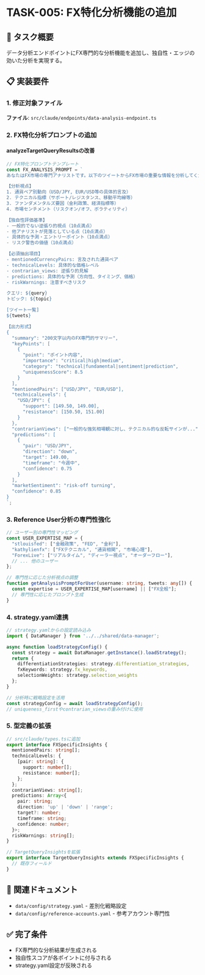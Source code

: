 # TASK-005: FX特化分析機能の追加

## 🎯 タスク概要
データ分析エンドポイントにFX専門的な分析機能を追加し、独自性・エッジの効いた分析を実現する。

## 📋 実装要件

### 1. 修正対象ファイル
**ファイル**: `src/claude/endpoints/data-analysis-endpoint.ts`

### 2. FX特化分析プロンプトの追加

#### analyzeTargetQueryResultsの改善
```typescript
// FX特化プロンプトテンプレート
const FX_ANALYSIS_PROMPT = `
あなたはFX市場の専門アナリストです。以下のツイートからFX市場の重要な情報を分析してください。

【分析視点】
1. 通貨ペア別動向（USD/JPY, EUR/USD等の具体的言及）
2. テクニカル指標（サポート/レジスタンス、移動平均線等）
3. ファンダメンタルズ要因（金利政策、経済指標等）
4. 市場センチメント（リスクオン/オフ、ボラティリティ）

【独自性評価基準】
- 一般的でない逆張り的視点（10点満点）
- 他アナリストが見落としている点（10点満点）
- 具体的な予測・エントリーポイント（10点満点）
- リスク警告の価値（10点満点）

【必須抽出項目】
- mentionedCurrencyPairs: 言及された通貨ペア
- technicalLevels: 具体的な価格レベル
- contrarian_views: 逆張り的見解
- predictions: 具体的な予測（方向性、タイミング、価格）
- riskWarnings: 注意すべきリスク

クエリ: ${query}
トピック: ${topic}

[ツイート一覧]
${tweets}

【出力形式】
{
  "summary": "200文字以内のFX専門的サマリー",
  "keyPoints": [
    {
      "point": "ポイント内容",
      "importance": "critical|high|medium",
      "category": "technical|fundamental|sentiment|prediction",
      "uniquenessScore": 8.5
    }
  ],
  "mentionedPairs": ["USD/JPY", "EUR/USD"],
  "technicalLevels": {
    "USD/JPY": {
      "support": [149.50, 149.00],
      "resistance": [150.50, 151.00]
    }
  },
  "contrarianViews": ["一般的な強気相場観に対し、テクニカル的な反転サインが..."],
  "predictions": [
    {
      "pair": "USD/JPY",
      "direction": "down",
      "target": 149.00,
      "timeframe": "今週中",
      "confidence": 0.75
    }
  ],
  "marketSentiment": "risk-off turning",
  "confidence": 0.85
}
`;
```

### 3. Reference User分析の専門性強化

```typescript
// ユーザー別の専門性マッピング
const USER_EXPERTISE_MAP = {
  "stlouisfed": ["金融政策", "FED", "金利"],
  "kathylienfx": ["FXテクニカル", "通貨相関", "市場心理"],
  "ForexLive": ["リアルタイム", "ディーラー視点", "オーダーフロー"],
  // ... 他のユーザー
};

// 専門性に応じた分析視点の調整
function getAnalysisPromptForUser(username: string, tweets: any[]) {
  const expertise = USER_EXPERTISE_MAP[username] || ["FX全般"];
  // 専門性に応じたプロンプト生成
}
```

### 4. strategy.yaml連携

```typescript
// strategy.yamlからの設定読み込み
import { DataManager } from '../../shared/data-manager';

async function loadStrategyConfig() {
  const strategy = await DataManager.getInstance().loadStrategy();
  return {
    differentiationStrategies: strategy.differentiation_strategies,
    fxKeywords: strategy.fx_keywords,
    selectionWeights: strategy.selection_weights
  };
}

// 分析時に戦略設定を活用
const strategyConfig = await loadStrategyConfig();
// uniqueness_firstやcontrarian_viewsの重み付けに使用
```

### 5. 型定義の拡張

```typescript
// src/claude/types.tsに追加
export interface FXSpecificInsights {
  mentionedPairs: string[];
  technicalLevels: {
    [pair: string]: {
      support: number[];
      resistance: number[];
    };
  };
  contrarianViews: string[];
  predictions: Array<{
    pair: string;
    direction: 'up' | 'down' | 'range';
    target?: number;
    timeframe: string;
    confidence: number;
  }>;
  riskWarnings: string[];
}

// TargetQueryInsightsを拡張
export interface TargetQueryInsights extends FXSpecificInsights {
  // 既存フィールド
}
```

## 📁 関連ドキュメント
- `data/config/strategy.yaml` - 差別化戦略設定
- `data/config/reference-accounts.yaml` - 参考アカウント専門性

## ✅ 完了条件
- FX専門的な分析結果が生成される
- 独自性スコアが各ポイントに付与される
- strategy.yaml設定が反映される